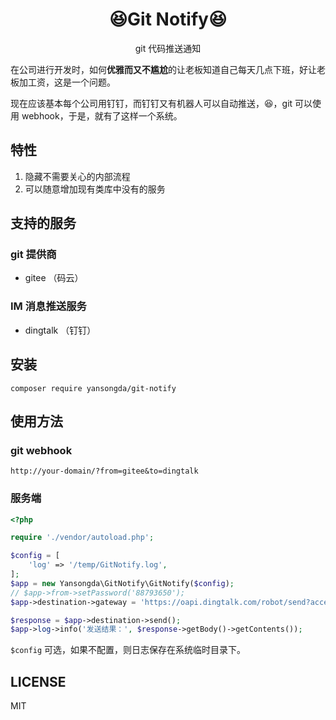 <h1 align="center">😆Git Notify😆</h1>

<p align="center">
git 代码推送通知
</p>

在公司进行开发时，如何**优雅而又不尴尬**的让老板知道自己每天几点下班，好让老板加工资，这是一个问题。

现在应该基本每个公司用钉钉，而钉钉又有机器人可以自动推送，😆，git 可以使用 webhook，于是，就有了这样一个系统。

## 特性
1. 隐藏不需要关心的内部流程
2. 可以随意增加现有类库中没有的服务

## 支持的服务
### git 提供商
- gitee （码云）

### IM 消息推送服务
- dingtalk （钉钉）

## 安装
`composer require yansongda/git-notify`

## 使用方法

### git webhook
`http://your-domain/?from=gitee&to=dingtalk`

### 服务端
```php
<?php

require './vendor/autoload.php';

$config = [
    'log' => '/temp/GitNotify.log',
];
$app = new Yansongda\GitNotify\GitNotify($config);
// $app->from->setPassword('88793650');
$app->destination->gateway = 'https://oapi.dingtalk.com/robot/send?access_token=36c01ca8552fa8f9f6xxxxx';

$response = $app->destination->send();
$app->log->info('发送结果：', $response->getBody()->getContents());
```

`$config` 可选，如果不配置，则日志保存在系统临时目录下。

## LICENSE
MIT

